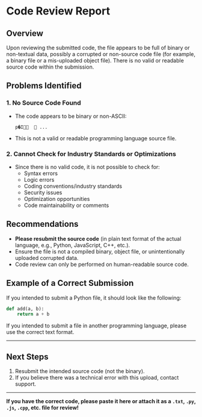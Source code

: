 # Code Review Report

## Overview

Upon reviewing the submitted code, the file appears to be full of binary or non-textual data, possibly a corrupted or non-source code file (for example, a binary file or a mis-uploaded object file). There is no valid or readable source code within the submission.

## Problems Identified

### 1. **No Source Code Found**
- The code appears to be binary or non-ASCII:  
  ```
      p�I               ...
  ```
- This is not a valid or readable programming language source file.

### 2. **Cannot Check for Industry Standards or Optimizations**
- Since there is no valid code, it is not possible to check for:
  - Syntax errors
  - Logic errors
  - Coding conventions/industry standards
  - Security issues
  - Optimization opportunities
  - Code maintainability or comments

## Recommendations

- **Please resubmit the source code** (in plain text format of the actual language, e.g., Python, JavaScript, C++, etc.).
- Ensure the file is not a compiled binary, object file, or unintentionally uploaded corrupted data.
- Code review can only be performed on human-readable source code.

## Example of a Correct Submission

If you intended to submit a Python file, it should look like the following:

```python
def add(a, b):
    return a + b
```

If you intended to submit a file in another programming language, please use the correct text format.

---

## Next Steps

1. Resubmit the intended source code (not the binary).
2. If you believe there was a technical error with this upload, contact support.

---

**If you have the correct code, please paste it here or attach it as a `.txt`, `.py`, `.js`, `.cpp`, etc. file for review!**